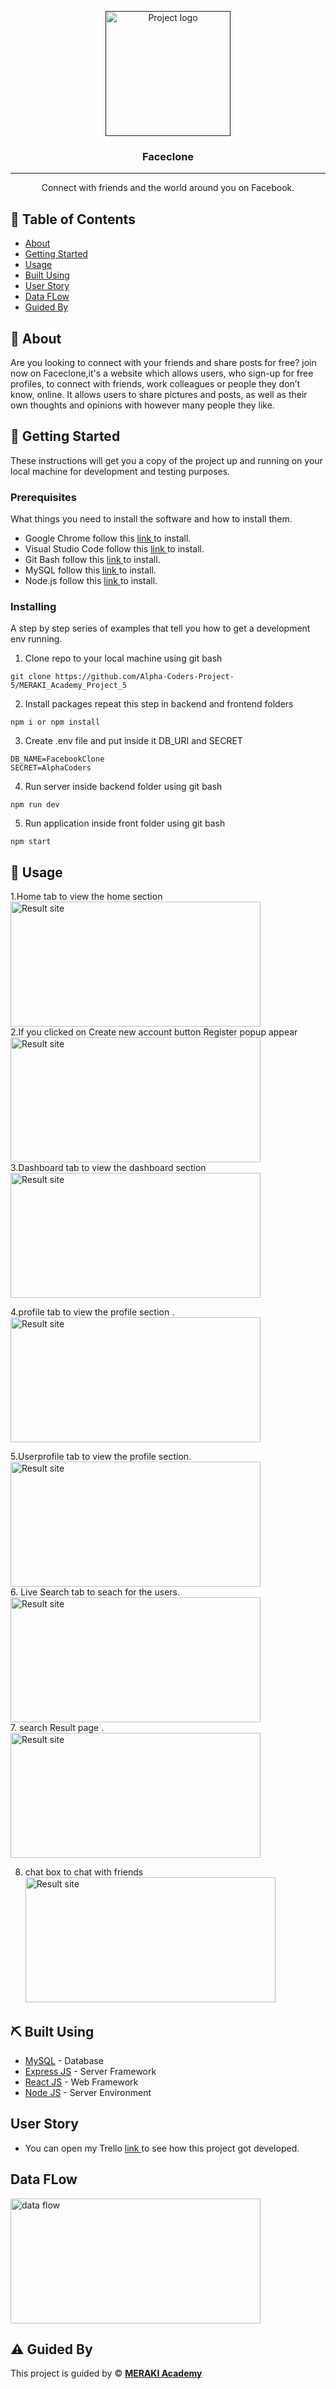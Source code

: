 <p align="center">
  <a href="" rel="noopener">
 <img width=200px height=200px src="https://upload.wikimedia.org/wikipedia/en/thumb/0/04/Facebook_f_logo_%282021%29.svg/800px-Facebook_f_logo_%282021%29.svg.png" alt="Project logo"></a>
</p>

<h3 align="center">Faceclone</h3>

---

<p align="center">Connect with friends and the world around you on Facebook.

</p>

## 📝 Table of Contents

- [About](#about)
- [Getting Started](#getting_started)
- [Usage](#usage)
- [Built Using](#built_using)
- [User Story](#user_story)
- [Data FLow](#data_flow)
- [Guided By](#guided_by)

## 🧐 About <a name = "about"></a>

Are you looking to connect with your friends and share posts for free? join now on Faceclone,it's a website which allows users, who sign-up for free profiles, to connect with friends, work colleagues or people they don’t know, online. It allows users to share pictures and posts, as well as their own thoughts and opinions with however many people they like.

## 🏁 Getting Started <a name = "getting_started"></a>

These instructions will get you a copy of the project up and running on your local machine for development and testing purposes.

### Prerequisites

What things you need to install the software and how to install them.

<ul> 
<li>Google Chrome follow this <a href="https://www.google.com/chrome/?brand=YTUH&gclid=Cj0KCQjw-JyUBhCuARIsANUqQ_J7AcKOz_ZB4YBpjpv4KM1TS3p0O6WgYN8FuyxB-V4yyJBH6I-KpKYaAme7EALw_wcB&gclsrc=aw.ds/">link </a> to install. </li>
<li>Visual Studio Code follow this <a href="https://code.visualstudio.com/">link </a> to install. </li>
<li>Git Bash follow this <a href="https://git-scm.com/downloads">link </a> to install.</li>
<li>MySQL follow this <a href="https://www.mysql.com/">link </a> to install.</li> 
<li>Node.js follow this <a href="https://nodejs.org/en/">link </a> to install. </li>
</ul>

### Installing

A step by step series of examples that tell you how to get a development env running.

1. Clone repo to your local machine using git bash

```
git clone https://github.com/Alpha-Coders-Project-5/MERAKI_Academy_Project_5
```

2. Install packages repeat this step in backend and frontend folders

```
npm i or npm install
```

3. Create .env file and put inside it DB_URI and SECRET

```
DB_NAME=FacebookClone
SECRET=AlphaCoders
```

4. Run server inside backend folder using git bash

```
npm run dev
```

5. Run application inside front folder using git bash

```
npm start
```

## 🎈 Usage <a name="usage"></a>

1.Home tab to view the home section
<br>
<img width=400px height=200px src="https://res.cloudinary.com/dviqtfdwx/image/upload/v1655587960/Home_page_obkuil.png" alt="Result site">
<br>
2.If you clicked on Create new account button Register popup appear
<br>
<img width=400px height=200px src="https://res.cloudinary.com/dviqtfdwx/image/upload/v1655587948/Register_page_rugi0a.png" alt="Result site">
<br>
3.Dashboard tab to view the dashboard section
<br>
<img width=400px height=200px src="https://res.cloudinary.com/dviqtfdwx/image/upload/v1655587969/Dashboard_tiorfw.png" alt="Result site">
<br>

4.profile tab to view the profile section .
<br>
<img width=400px height=200px src="https://res.cloudinary.com/dviqtfdwx/image/upload/v1655588080/profile_n1uu1l.png" alt="Result site">
<br>

5.Userprofile tab to view the profile section.
<br>
<img width=400px height=200px src="https://res.cloudinary.com/dviqtfdwx/image/upload/v1655588071/User_profile_aqb0uj.png" alt="Result site">
<br> 6. Live Search tab to seach for the users.
<br>
<img width=400px height=200px src="https://res.cloudinary.com/dviqtfdwx/image/upload/v1655588728/live_search_ie92n2.png" alt="Result site">
<br> 7. search Result page .
<br>
<img width=400px height=200px src="https://res.cloudinary.com/dviqtfdwx/image/upload/v1655588820/Search_result_lij01z.png" alt="Result site">
<br>

8. chat box to chat with friends
   <br>
   <img width=400px height=200px src="https://res.cloudinary.com/dviqtfdwx/image/upload/v1655589008/Chat_1_njiaej.png" alt="Result site">
   <br>

## ⛏️ Built Using <a name = "built_using"></a>

- [ MySQL](https://www.mysql.com/) - Database
- [Express JS](https://expressjs.com/) - Server Framework
- [React JS](https://https://reactjs.org/) - Web Framework
- [Node JS](https://nodejs.org/en/) - Server Environment

## User Story <a name = "user_story"></a>

- You can open my Trello <a href="https://trello.com/b/ttEcDBxL/project-5">link </a> to see how this project got developed.

## Data FLow <a name = "data_flow"></a>

<img width=400px height=200px src="https://res.cloudinary.com/dviqtfdwx/image/upload/v1655589784/schema_pxgunz.png" alt="data flow">

## ⚠️ Guided By <a name = "guided_by"></a>

This project is guided by ©️ **[MERAKI Academy](https://www.meraki-academy.org)**
